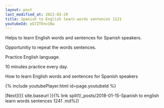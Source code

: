 ```yaml
---
layout: post
last_modified_at: 2021-03-29
title: Spanish to English learn words sentences 1121 
youtubeId: oG7ZT5nv16w
---
```

 
 
Helps to learn English words and sentences for Spanish speakers.

Opportunitiy to repeat the words sentences. 

Practice English language. 
 
10 minutes practice every day. 
 
How to learn English words and sentences for Spanish speakers 
 
{% include youtubePlayer.html id=page.youtubeId %}
 
 
[Next]({{ site.baseurl }}{% link  split1/_posts/2018-01-15-Spanish to english learn words sentences 1241 .md%})
 
